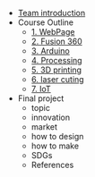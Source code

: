 * [Team introduction](FilesList/intro.md)
* Course Outline
  * [1. WebPage](FilesList/webpage.md)
  * [2. Fusion 360](FilesList/fusion.md)
  * [3. Arduino](FilesList/arduino.md)
  * [4. Processing](FilesList/process.md)
  * [5. 3D printing](FilesList/3Dprint.md)
  * [6. laser cuting](FilesList/laser.md)
  * [7. IoT](FilesList/iot.md)
* Final project
  * topic
  * innovation
  * market
  * how to design 
  * how to make
  * SDGs
  * References


  